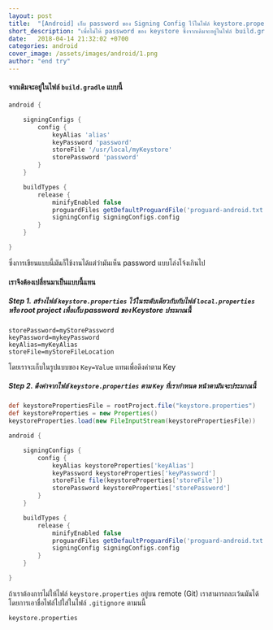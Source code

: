 ```yaml
---
layout: post
title:  "[Android] เก็บ password ของ Signing Config ไว้ในไฟล์ keystore.properties"
short_description: "เพื่อไม่ให้ password ของ keystore ซึ่งจากเดิมจะอยู่ในไฟล์ build.gradle หลุดเราจึงมีความจำเป็นที่จะต้องเปลี่ยนที่อยู่ให้มัน"
date:   2018-04-14 21:32:02 +0700
categories: android
cover_image: /assets/images/android/1.png
author: "end try"
---
```

#### จากเดิมจะอยู่ในไฟล์ `build.gradle` แบบนี้
```gradle
android {

    signingConfigs {
        config {
            keyAlias 'alias'
            keyPassword 'password'
            storeFile '/usr/local/myKeystore'
            storePassword 'password'
        }
    }

    buildTypes {
        release {
            minifyEnabled false
            proguardFiles getDefaultProguardFile('proguard-android.txt'), 'proguard-rules.pro'
            signingConfig signingConfigs.config
        }
    }

}
```
ซึ่งการเขียนแบบนี้มันก็ใช้งานได้แต่ว่ามันเห็น password แบบโล่งโจ้งเกินไป

#### เราจึงต้องเปลี่ยนมาเป็นแบบนี้แทน

##### Step 1. สร้างไฟล์ `keystore.properties` ไว้ในระดับเดียวกับกับไฟล์ `local.properties` หรือ root project เพื่อเก็บ password ของ Keystore ประมาณนี้
```properties
storePassword=myStorePassword
keyPassword=mykeyPassword
keyAlias=myKeyAlias
storeFile=myStoreFileLocation
```
โดยเราจะเก็บในรูปแบบของ `Key=Value` แทนเพื่อดึงค่าตาม Key

##### Step 2. ดึงค่าจากไฟล์ `keystore.properties` ตาม `Key` ที่เรากำหนด หน้าตามันจะประมาณนี้
```gradle
def keystorePropertiesFile = rootProject.file("keystore.properties")
def keystoreProperties = new Properties()
keystoreProperties.load(new FileInputStream(keystorePropertiesFile))

android {

    signingConfigs {
        config {
            keyAlias keystoreProperties['keyAlias']
            keyPassword keystoreProperties['keyPassword']
            storeFile file(keystoreProperties['storeFile'])
            storePassword keystoreProperties['storePassword']
        }
    }

    buildTypes {
        release {
            minifyEnabled false
            proguardFiles getDefaultProguardFile('proguard-android.txt'), 'proguard-rules.pro'
            signingConfig signingConfigs.config
        }
    }

}
```

ถ้าเราต้องการไม่ให้ไฟล์ `keystore.properties` อยู่บน remote (Git) เราสามารถละเว้นมันได้ โดยการเอาชื่อไฟล์ไปใส่ในไฟล์ `.gitignore` ตามนนี้
```
keystore.properties
```
